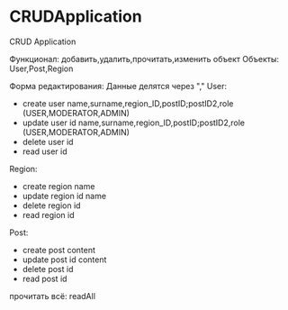 # CRUDApplication
CRUD Application

Функционал: добавить,удалить,прочитать,изменить объект
Объекты:
User,Post,Region

Форма редактирования:
Данные делятся через ","
User: 
- create user name,surname,region_ID,postID;postID2,role (USER,MODERATOR,ADMIN)
- update user id name,surname,region_ID,postID;postID2,role (USER,MODERATOR,ADMIN)
- delete user id
- read user id

Region: 
- create region name
- update region id name
- delete region id
- read region id

Post: 
- create post content
- update post id content
- delete post id
- read post id

прочитать всё: readAll
